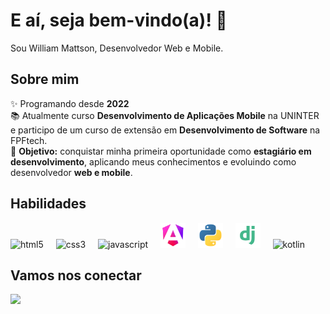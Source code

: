 <h1 align="left">E aí, seja bem-vindo(a)! 👋</h1>

<p align="left">Sou William Mattson, Desenvolvedor Web e Mobile.</p>

<h2 align="left">Sobre mim</h2>

<p align="left">
✨ Programando desde <strong>2022</strong><br>
📚 Atualmente curso <strong>Desenvolvimento de Aplicações Mobile</strong> na UNINTER e participo de um curso de extensão em <strong>Desenvolvimento de Software</strong> na FPFtech.<br>
🎯 <strong>Objetivo:</strong> conquistar minha primeira oportunidade como <strong>estagiário em desenvolvimento</strong>, aplicando meus conhecimentos e evoluindo como desenvolvedor <strong>web e mobile</strong>.
</p>

<h2 align="left">Habilidades</h2>

<div align="left">
  <img src="https://cdn.jsdelivr.net/gh/devicons/devicon/icons/html5/html5-original.svg" height="40" alt="html5"  />
  <img width="12" />
  <img src="https://cdn.jsdelivr.net/gh/devicons/devicon/icons/css3/css3-original.svg" height="40" alt="css3"  />
  <img width="12" />
  <img src="https://cdn.jsdelivr.net/gh/devicons/devicon/icons/javascript/javascript-original.svg" height="40" alt="javascript"  />
  <img width="12" />
  <img src="https://raw.githubusercontent.com/vscode-icons/vscode-icons/master/icons/file_type_angular.svg" height="40" alt="angular"  />
  <img width="12" />
  <img src="https://raw.githubusercontent.com/vscode-icons/vscode-icons/master/icons/file_type_python.svg" height="40" alt="python"  />
  <img width="12" />
  <img src="https://raw.githubusercontent.com/vscode-icons/vscode-icons/master/icons/file_type_django.svg" height="40" alt="django"  />
  <img width="12" />
  <img src="https://cdn.jsdelivr.net/gh/devicons/devicon/icons/kotlin/kotlin-original.svg" height="40" alt="kotlin"  />
  <img width="12" />
</div>

<div>
  <h2>Vamos nos conectar</h2>
  <a href="https://br.linkedin.com/in/williammattson" target="_blank"><img src="https://img.shields.io/badge/-LinkedIn-%230077B5?style=for-the-badge&logo=linkedin&logoColor=white" target="_blank"></a> 
</div>
